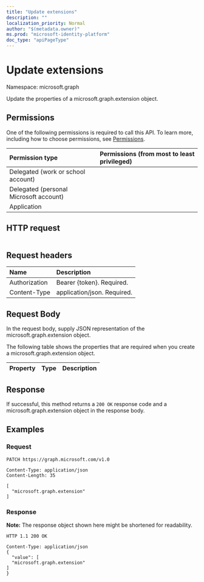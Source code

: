 ```yaml
---
title: "Update extensions"
description: ""
localization_priority: Normal
author: "$(metadata.owner)"
ms.prod: "microsoft-identity-platform"
doc_type: "apiPageType"
---
```


# Update extensions

Namespace: microsoft.graph

Update the properties of a microsoft.graph.extension object.

## Permissions

One of the following permissions is required to call this API. To learn more, including how to choose permissions, see [Permissions](/graph/permissions-reference).

| Permission type                        | Permissions (from most to least privileged) |
| :------------------------------------- | :------------------------------------------ |
| Delegated (work or school account)     |                                             |
| Delegated (personal Microsoft account) |                                             |
| Application                            |                                             |

## HTTP request

<!-- {
  "blockType": "ignored"
}
-->

```http

```

## Request headers

| Name          | Description                 |
| :------------ | :-------------------------- |
| Authorization | Bearer {token}. Required.   |
| Content-Type  | application/json. Required. |

## Request Body

In the request body, supply JSON representation of the microsoft.graph.extension object.

<!-- Actions and Functions -->

<!-- CRUD Methods -->

The following table shows the properties that are required when you create a microsoft.graph.extension object.

| Property | Type | Description |
| :------- | :--- | :---------- |

## Response

If successful, this method returns a `200 OK` response code and a microsoft.graph.extension object in the response body.

## Examples

### Request

<!-- {
  "blockType": "request",
  "name": "update_extensions"
}
-->

```http
PATCH https://graph.microsoft.com/v1.0

Content-Type: application/json
Content-Length: 35

[
  "microsoft.graph.extension"
]

```

### Response

**Note:** The response object shown here might be shortened for readability.

<!-- {
  "blockType": "response",
  "truncated": true,
  "@odata.type": "$(this.ReturnTypeFullName)"
}
-->

```http
HTTP 1.1 200 OK

Content-Type: application/json
{
  "value": [
  "microsoft.graph.extension"
]
}

```
